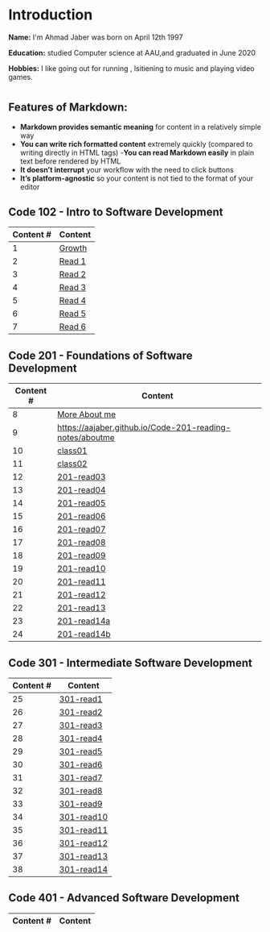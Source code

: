 # Introduction

**Name:** I'm Ahmad Jaber was born on April 12th 1997

**Education:**
studied Computer science at AAU,and graduated in June 2020

**Hobbies:** I like going out for running , lsitiening to music and playing video games.

#

## Features of Markdown:

- **Markdown provides semantic meaning** for content in a relatively simple way
- **You can write rich formatted content** extremely quickly (compared to writing directly in HTML tags) -**You can read Markdown easily** in plain text before rendered by HTML
- **It doesn’t interrupt** your workflow with the need to click buttons
- **It’s platform-agnostic** so your content is not tied to the format of your editor

## Code 102 - Intro to Software Development

| Content # | Content                                                  |
| --------- | -------------------------------------------------------- |
| 1         | [Growth](https://aajaber.github.io/reading-notes/growth) |
| 2         | [Read 1](https://aajaber.github.io/reading-notes/read1)  |
| 3         | [Read 2](https://aajaber.github.io/reading-notes/read2)  |
| 4         | [Read 3](https://aajaber.github.io/reading-notes/read3)  |
| 5         | [Read 4](https://aajaber.github.io/reading-notes/read4)  |
| 6         | [Read 5](https://aajaber.github.io/reading-notes/read5)  |
| 7         | [Read 6](https://aajaber.github.io/reading-notes/read6)  |

## Code 201 - Foundations of Software Development

| Content # | Content                                                                   |
| --------- | ------------------------------------------------------------------------- |
| 8         | [More About me](https://aajaber.github.io/Code-201-reading-notes/aboutme) |
| 9         | https://aajaber.github.io/Code-201-reading-notes/aboutme                  |
| 10        | [class01](https://aajaber.github.io/Code-201-reading-notes/class01)       |
| 11        | [class02](https://aajaber.github.io/Code-201-reading-notes/class02)       |
| 12        | [201-read03](https://aajaber.github.io/Code-201-reading-notes/read03)     |
| 13        | [201-read04](https://aajaber.github.io/Code-201-reading-notes/read04)     |
| 14        | [201-read05](https://aajaber.github.io/Code-201-reading-notes/read05)     |
| 15        | [201-read06](https://aajaber.github.io/Code-201-reading-notes/read06)     |
| 16        | [201-read07](https://aajaber.github.io/Code-201-reading-notes/read07)     |
| 17        | [201-read08](https://aajaber.github.io/Code-201-reading-notes/read08)     |
| 18        | [201-read09](https://aajaber.github.io/Code-201-reading-notes/read09)     |
| 19        | [201-read10](https://aajaber.github.io/Code-201-reading-notes/read10)     |
| 20        | [201-read11](https://aajaber.github.io/Code-201-reading-notes/read11)     |
| 21        | [201-read12](https://aajaber.github.io/Code-201-reading-notes/read12)     |
| 22        | [201-read13](https://aajaber.github.io/Code-201-reading-notes/read13)     |
| 23        | [201-read14a](https://aajaber.github.io/Code-201-reading-notes/read14a)   |
| 24        | [201-read14b](https://aajaber.github.io/Code-201-reading-notes/read14b)   |

## Code 301 - Intermediate Software Development

| Content # | Content                                                              |
| --------- | -------------------------------------------------------------------- |
| 25        | [301-read1](https://aajaber.github.io/Code-reading-notes/301read1)   |
| 26        | [301-read2](https://aajaber.github.io/Code-reading-notes/301read2)   |
| 27        | [301-read3](https://aajaber.github.io/Code-reading-notes/301read3)   |
| 28        | [301-read4](https://aajaber.github.io/Code-reading-notes/301read)    |
| 29        | [301-read5](https://aajaber.github.io/Code-reading-notes/301read5)   |
| 30        | [301-read6](https://aajaber.github.io/Code-reading-notes/301read6)   |
| 31        | [301-read7](https://aajaber.github.io/Code-reading-notes/301read7)   |
| 32        | [301-read8](https://aajaber.github.io/Code-reading-notes/301read8)   |
| 33        | [301-read9](https://aajaber.github.io/Code-reading-notes/301read9)   |
| 34        | [301-read10](https://aajaber.github.io/Code-reading-notes/301read10) |
| 35        | [301-read11](https://aajaber.github.io/Code-reading-notes/301read11) |
| 36        | [301-read12](https://aajaber.github.io/Code-reading-notes/301read12) |
| 37        | [301-read13](https://aajaber.github.io/Code-reading-notes/301read13) |
| 38        | [301-read14](https://aajaber.github.io/Code-reading-notes/301read14) |

## Code 401 - Advanced Software Development

| Content # | Content |
| --------- | ------- |
